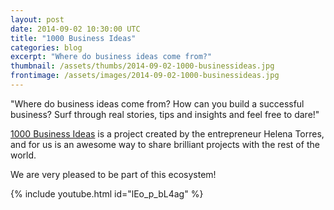 ```yaml
---
layout: post
date: 2014-09-02 10:30:00 UTC
title: "1000 Business Ideas"
categories: blog
excerpt: "Where do business ideas come from?"
thumbnail: /assets/thumbs/2014-09-02-1000-businessideas.jpg
frontimage: /assets/images/2014-09-02-1000-businessideas.jpg
---
```


"Where do business ideas come from? How can you build a successful business? Surf through real stories, tips and insights and feel free to dare!"

[1000 Business Ideas][1] is a project created by the entrepreneur Helena Torres, and for us is an awesome way to share brilliant projects with the rest of the world.

We are very pleased to be part of this ecosystem!

{% include youtube.html id="lEo_p_bL4ag" %}

[1]: http://www.1000businessideas.com/